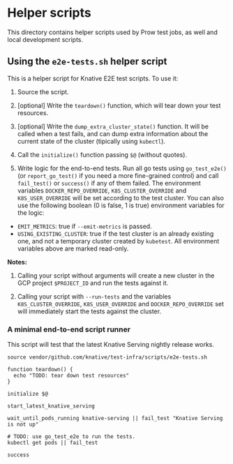 # Helper scripts

This directory contains helper scripts used by Prow test jobs, as well and
local development scripts.

## Using the `e2e-tests.sh` helper script

This is a helper script for Knative E2E test scripts. To use it:

1. Source the script.

1. [optional] Write the `teardown()` function, which will tear down your test
resources.

1. [optional] Write the `dump_extra_cluster_state()` function. It will be
called when a test fails, and can dump extra information about the current state
of the cluster (tipically using `kubectl`).

1. Call the `initialize()` function passing `$@` (without quotes).

1. Write logic for the end-to-end tests. Run all go tests using `go_test_e2e()`
(or `report_go_test()` if you need a more fine-grained control) and call
`fail_test()` or `success()` if any of them failed. The environment variables
`DOCKER_REPO_OVERRIDE`, `K8S_CLUSTER_OVERRIDE` and `K8S_USER_OVERRIDE` will be set
according to the test cluster. You can also use the following boolean (0 is false,
1 is true) environment variables for the logic:
  * `EMIT_METRICS`: true if `--emit-metrics` is passed.
  * `USING_EXISTING_CLUSTER`: true if the test cluster is an already existing one,
and not a temporary cluster created by `kubetest`.
All environment variables above are marked read-only.

**Notes:**

1. Calling your script without arguments will create a new cluster in the GCP
project `$PROJECT_ID` and run the tests against it.

1. Calling your script with `--run-tests` and the variables `K8S_CLUSTER_OVERRIDE`,
`K8S_USER_OVERRIDE` and `DOCKER_REPO_OVERRIDE` set will immediately start the
tests against the cluster.

### A minimal end-to-end script runner

This script will test that the latest Knative Serving nightly release works.

```
source vendor/github.com/knative/test-infra/scripts/e2e-tests.sh

function teardown() {
  echo "TODO: tear down test resources"
}

initialize $@

start_latest_knative_serving

wait_until_pods_running knative-serving || fail_test "Knative Serving is not up"

# TODO: use go_test_e2e to run the tests.
kubectl get pods || fail_test

success
```
